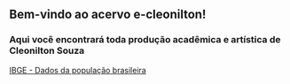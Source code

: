 ## Bem-vindo ao acervo e-cleonilton!
### Aqui você encontrará toda produção acadêmica e artística de Cleonilton Souza

[IBGE - Dados da população brasileira](https://github.com/e-cleonilton/acervo/files/8240488/IBGE.-.Dados.da.populacao.brasileira.pdf)

